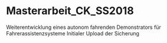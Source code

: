 # Masterarbeit_CK_SS2018
Weiterentwicklung eines autonom fahrenden Demonstrators für Fahrerassistenzsysteme
Initialer Upload der Sicherung
